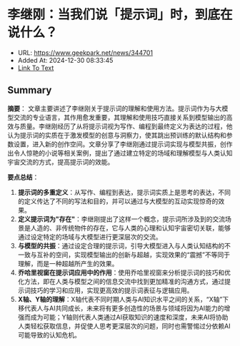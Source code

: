 # 李继刚：当我们说「提示词」时，到底在说什么？
- URL: https://www.geekpark.net/news/344701
- Added At: 2024-12-30 08:33:45
- [Link To Text](2024-12-30-李继刚：当我们说「提示词」时，到底在说什么？_raw.md)

## Summary
**摘要**：
文章主要讲述了李继刚关于提示词的理解和使用方法。提示词作为与大模型交流的专业语言，其作用愈发重要，其理解和使用技巧直接关系到模型输出的高效与质量。李继刚经历了从将提示词视为写作、编程到最终定义为表达的过程，他认为提示词的实质在于激发模型的创意与洞察力，使其跳出预训练的默认结构和参数设置，进入新的创作空间。文章分享了李继刚通过提示词实现与模型共振，创作出令人惊艳的小说等相关案例，提出了通过建立特定的场域和理解模型与人类认知宇宙交流的方式，提高提示词的效能。

**要点总结**：
1. **提示词的多重定义**：从写作、编程到表达，提示词实质上是思考的表达，不同的定义传达了不同的写法和目的，并可以通过与大模型的互动实现惊奇的效果。
2. **定义提示词为"存在"**：李继刚提出了这样一个概念，提示词所涉及到的交流场景是人造的、非传统物件的存在，它与人类的心理和认知宇宙密切关联，能够通过设定特定的场域与大模型进行更深层次的交流。
3. **与模型的共振**：通过设定合理的提示词，引导大模型进入与人类认知结构的不一致与互补的空间，实现模型输出的创新与超越，实现效果的“震撼”不等同于理解，而是一种超越所产生的效果。
4. **乔哈里视窗在提示词应用中的作用**：使用乔哈里视窗来分析提示词的技巧和优化方法，即在人类与模型之间的信息交流中找到更加精准的沟通方式，通过提示词技巧的学习和应用，实现更高效的提示词表征与逻辑应用。
5. **X轴、Y轴的理解**：X轴代表不同时期人类与AI知识水平之间的关系，“X轴”下移代表人与AI共同成长，未来将有更多创造性的场景与领域将因为AI能力的增强而成为可能；Y轴则代表人类通过AI获取知识的速度和深度，未来AI将协助人类轻松获取信息，并促使人思考更深层次的问题，同时也需警惕过分依赖AI可能导致的认知危机。
